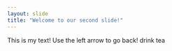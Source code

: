 ```yaml
---
layout: slide
title: "Welcome to our second slide!"
---
```

This is my text!
Use the left arrow to go back!
drink tea
